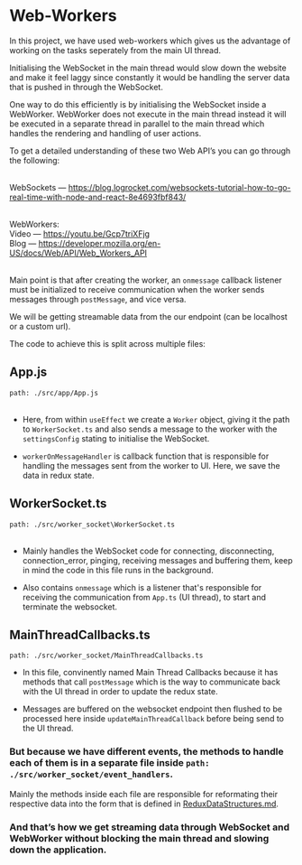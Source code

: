 # Web-Workers

In this project, we have used web-workers which gives us the advantage of working on the tasks seperately from the main UI thread.<br/>

Initialising the WebSocket in the main thread would slow down the website and make it feel laggy since constantly it would be handling the server data that is pushed in through the WebSocket.<br/>

One way to do this efficiently is by initialising the WebSocket inside a WebWorker. WebWorker does not execute in the main thread instead it will be executed in a separate thread in parallel to the main thread which handles the rendering and handling of user actions.

To get a detailed understanding of these two Web API’s you can go through the following:<br/><br/>

WebSockets — https://blog.logrocket.com/websockets-tutorial-how-to-go-real-time-with-node-and-react-8e4693fbf843/ <br/><br/>

WebWorkers:<br/>
Video — https://youtu.be/Gcp7triXFjg <br/>
Blog — https://developer.mozilla.org/en-US/docs/Web/API/Web_Workers_API <br/><br/>

Main point is that after creating the worker, an `onmessage` callback listener must be initialized to receive communication when the worker sends messages through `postMessage`, and vice versa.

We will be getting streamable data from the our endpoint (can be localhost or a custom url).

The code to achieve this is split across multiple files:

## App.js
`path: ./src/app/App.js` <br/><br/>
- Here, from within `useEffect` we create a `Worker` object, giving it the path to `WorkerSocket.ts` and also sends a message to the worker with the `settingsConfig` stating to initialise the WebSocket.

- `workerOnMessageHandler` is callback function that is responsible for handling the messages sent from the worker to UI. Here, we save the data in redux state.

## WorkerSocket.ts
`path: ./src/worker_socket\WorkerSocket.ts` <br/><br/>
- Mainly handles the WebSocket code for connecting, disconnecting, connection_error, pinging, receiving messages and buffering them, keep in mind the code in this file runs in the background.

- Also contains `onmessage` which is a listener that's responsible for receiving the communication from `App.ts` (UI thread), to start and terminate the websocket.

## MainThreadCallbacks.ts
`path: ./src/worker_socket/MainThreadCallbacks.ts`
- In this file, convinently named Main Thread Callbacks because it has methods that call `postMessage` which is the way to communicate back with the UI thread in order to update the redux state.

- Messages are buffered on the websocket endpoint then flushed to be processed here inside `updateMainThreadCallback` before being send to the UI thread. 

### But because we have different events, the methods to handle each of them is in a separate file inside `path: ./src/worker_socket/event_handlers`.

Mainly the methods inside each file are responsible for reformating their respective data into the form that is defined in [ReduxDataStructures.md](./ReduxDataStructures.md).


### And that’s how we get streaming data through WebSocket and WebWorker without blocking the main thread and slowing down the application. <br/><br/>